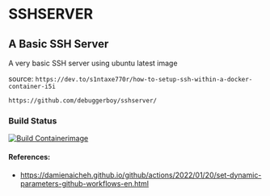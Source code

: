 # SSHSERVER

## A Basic SSH Server

A very basic SSH server using ubuntu latest image

source: `https://dev.to/s1ntaxe770r/how-to-setup-ssh-within-a-docker-container-i5i`

```
https://github.com/debuggerboy/sshserver/
```

### Build Status

[![Build Containerimage](https://github.com/debuggerboy/sshserver/actions/workflows/build-containerimage.yml/badge.svg?branch=main)](https://github.com/debuggerboy/sshserver/actions/workflows/build-containerimage.yml)


#### References:

- https://damienaicheh.github.io/github/actions/2022/01/20/set-dynamic-parameters-github-workflows-en.html
